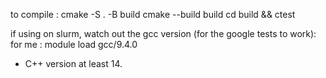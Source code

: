 to compile : 
cmake -S . -B build
cmake --build build
cd build && ctest


if using on slurm, watch out the gcc version (for the google tests to work): 
for me : module load gcc/9.4.0
+ C++ version at least 14.